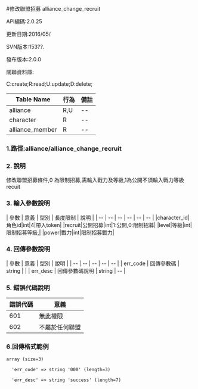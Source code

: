 #修改聯盟招募 alliance_change_recruit






API編碼:2.0.25

> 


更新日期:2016/05/

> 

SVN版本:153??.

> 

發布版本:2.0.0


關聯資料庫:

C:create;R:read;U:update;D:delete;

|Table Name|行為|備註|
|--|--|--|
|alliance|R,U|--|
|character|R|--|
|alliance_member|R|--|
### 1.路徑:alliance/alliance_change_recruit

### 2. 說明
修改聯盟招募條件,0 為限制招募,需輸入戰力及等級,1為公開不須輸入戰力等級
recuit
### 3. 輸入參數說明


| 參數 | 意義 | 型別 | 長度限制 | 說明 |
| -- | -- | -- | -- | -- | -- |
|character_id|角色id|int|4|帶入token|
|recruit|公開招募|int|1:公開,0:限制招募|
|level|等級|int|限制招募等級,|
|power|戰力|int|限制招募戰力|


### 4. 回傳參數說明
| 參數 | 意義 | 型別 | 說明 |
| -- | -- | -- | -- | -- |
| err_code | 回傳參數碼 | string |  |
| err_desc | 回傳參數碼說明 | string | -- |




### 5. 錯誤代碼說明
|錯誤代碼|意義|
|--|--|
|601|無此權限|
|602|不屬於任何聯盟|

### 6.回傳格式範例

```
array (size=3)

  'err_code' => string '000' (length=3)
  
  'err_desc' => string 'success' (length=7)
```

